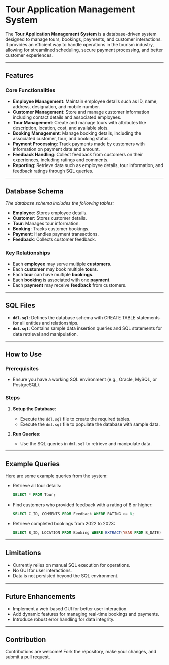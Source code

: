 # Tour Application Management System
The **Tour Application Management System** is a database-driven system designed to manage tours, bookings, payments, and customer interactions. It provides an efficient way to handle operations in the tourism industry, allowing for streamlined scheduling, secure payment processing, and better customer experiences.

---

## Features
### Core Functionalities
- **Employee Management**: Maintain employee details such as ID, name, address, designation, and mobile number.
- **Customer Management**: Store and manage customer information including contact details and associated employees.
- **Tour Management**: Create and manage tours with attributes like description, location, cost, and available slots.
- **Booking Management**: Manage booking details, including the associated customer, tour, and booking status.
- **Payment Processing**: Track payments made by customers with information on payment date and amount.
- **Feedback Handling**: Collect feedback from customers on their experiences, including ratings and comments.
- **Reporting**: Retrieve data such as employee details, tour information, and feedback ratings through SQL queries.
---
## Database Schema

*The database schema includes the following tables:*

- **Employee**: Stores employee details.
- **Customer**: Stores customer details.
- **Tour**: Manages tour information.
- **Booking**: Tracks customer bookings.
- **Payment**: Handles payment transactions.
- **Feedback**: Collects customer feedback.

### Key Relationships
- Each **employee** may serve multiple **customers**.
- Each **customer** may book multiple **tours**.
- Each **tour** can have multiple **bookings**.
- Each **booking** is associated with one **payment**.
- Each **payment** may receive **feedback** from customers.

---

## SQL Files

- **`ddl.sql`**: Defines the database schema with CREATE TABLE statements for all entities and relationships.
- **`dml.sql`**: Contains sample data insertion queries and SQL statements for data retrieval and manipulation.

---

## How to Use

### Prerequisites
- Ensure you have a working SQL environment (e.g., Oracle, MySQL, or PostgreSQL).

### Steps
1. **Setup the Database**:
   - Execute the `ddl.sql` file to create the required tables.
   - Execute the `dml.sql` file to populate the database with sample data.

2. **Run Queries**:
   - Use the SQL queries in `dml.sql` to retrieve and manipulate data.

---

## Example Queries

Here are some example queries from the system:

- Retrieve all tour details:
  ```sql
  SELECT * FROM Tour;
  ```

- Find customers who provided feedback with a rating of 8 or higher:
  ```sql
  SELECT C_ID, COMMENTS FROM Feedback WHERE RATING >= 8;
  ```

- Retrieve completed bookings from 2022 to 2023:
  ```sql
  SELECT B_ID, LOCATION FROM Booking WHERE EXTRACT(YEAR FROM B_DATE) BETWEEN 2022 AND 2023 AND STATUS = 'Completed';
  ```

---

## Limitations

- Currently relies on manual SQL execution for operations.
- No GUI for user interactions.
- Data is not persisted beyond the SQL environment.

---

## Future Enhancements

- Implement a web-based GUI for better user interaction.
- Add dynamic features for managing real-time bookings and payments.
- Introduce robust error handling for data integrity.

---

## Contribution

Contributions are welcome! Fork the repository, make your changes, and submit a pull request.

